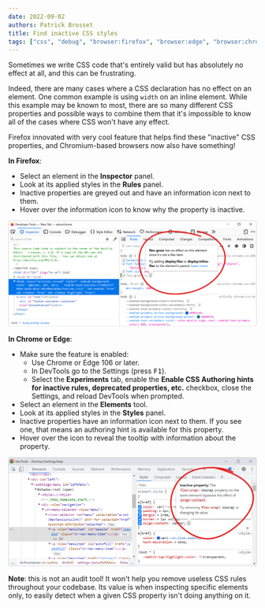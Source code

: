 ```yaml
---
date: 2022-09-02
authors: Patrick Brosset
title: Find inactive CSS styles
tags: ["css", "debug", "browser:firefox", "browser:edge", "browser:chrome"]
---
```

Sometimes we write CSS code that's entirely valid but has absolutely no effect at all, and this can be frustrating.

Indeed, there are many cases where a CSS declaration has no effect on an element. One common example is using `width` on an inline element. While this example may be known to most, there are so many different CSS properties and possible ways to combine them that it's impossible to know all of the cases where CSS won't have any effect.

Firefox innovated with very cool feature that helps find these "inactive" CSS properties, and Chromium-based browsers now also have something!

**In Firefox**:

* Select an element in the **Inspector** panel.
* Look at its applied styles in the **Rules** panel.
* Inactive properties are greyed out and have an information icon next to them.
* Hover over the information icon to know why the property is inactive.

![Part of the Rules panel in Firefox, showing a greyed out flex-grow property, with a tooltip saying that the property is inactive because the selected element is not a flex item](/assets/img/find-inactive-styles.png)

**In Chrome or Edge**:

* Make sure the feature is enabled:
  * Use Chrome or Edge 106 or later.
  * In DevTools go to the Settings (press <kbd>F1</kbd>).
  * Select the **Experiments** tab, enable the **Enable CSS Authoring hints for inactive rules, deprecated properties, etc.** checkbox, close the Settings, and reload DevTools when prompted.
* Select an element in the **Elements** tool.
* Look at its applied styles in the **Styles** panel.
* Inactive properties have an information icon next to them. If you see one, that means an authoring hint is available for this property.
* Hover over the icon to reveal the tooltip with information about the property.

![Part of the Styles panel in Chrome, showing a greyed out align-content property, with a tooltip saying that the property is inactive because the selected flex container is not set to wrap](/assets/img/find-inactive-styles-chromium.png)

**Note**: this is not an audit tool! It won't help you remove useless CSS rules throughout your codebase. Its value is when inspecting specific elements only, to easily detect when a given CSS property isn't doing anything on it.
